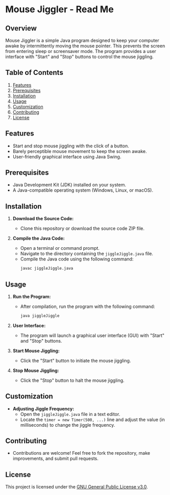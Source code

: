 # Mouse Jiggler - Read Me

## Overview

Mouse Jiggler is a simple Java program designed to keep your computer awake by intermittently moving the mouse pointer. This prevents the screen from entering sleep or screensaver mode. The program provides a user interface with "Start" and "Stop" buttons to control the mouse jiggling.

## Table of Contents

1. [Features](#features)
2. [Prerequisites](#prerequisites)
3. [Installation](#installation)
4. [Usage](#usage)
5. [Customization](#customization)
6. [Contributing](#contributing)
7. [License](#license)

## Features

- Start and stop mouse jiggling with the click of a button.
- Barely perceptible mouse movement to keep the screen awake.
- User-friendly graphical interface using Java Swing.

## Prerequisites

- Java Development Kit (JDK) installed on your system.
- A Java-compatible operating system (Windows, Linux, or macOS).

## Installation

1. **Download the Source Code:**
   - Clone this repository or download the source code ZIP file.

2. **Compile the Java Code:**
   - Open a terminal or command prompt.
   - Navigate to the directory containing the `jiggleJiggle.java` file.
   - Compile the Java code using the following command:
     ```sh
     javac jiggleJiggle.java
     ```

## Usage

1. **Run the Program:**
   - After compilation, run the program with the following command:
     ```sh
     java jiggleJiggle
     ```

2. **User Interface:**
   - The program will launch a graphical user interface (GUI) with "Start" and "Stop" buttons.

3. **Start Mouse Jiggling:**
   - Click the "Start" button to initiate the mouse jiggling.

4. **Stop Mouse Jiggling:**
   - Click the "Stop" button to halt the mouse jiggling.

## Customization

- **Adjusting Jiggle Frequency:**
  - Open the `jiggleJiggle.java` file in a text editor.
  - Locate the `timer = new Timer(500, ...)` line and adjust the value (in milliseconds) to change the jiggle frequency.


## Contributing

- Contributions are welcome! Feel free to fork the repository, make improvements, and submit pull requests.

## License

This project is licensed under the [GNU General Public License v3.0](LICENSE).
